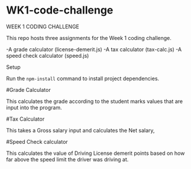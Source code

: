 # WK1-code-challenge
WEEK 1 CODING CHALLENGE


This repo hosts three assignments for the Week 1 coding challenge.

-A grade calculator (license-demerit.js)
-A tax calculator (tax-calc.js)
-A speed check calculator (speed.js)

Setup

Run the `npm-install` command to install project dependencies.

#Grade Calculator

This calculates the grade according to the student marks values that are input into the program.

#Tax Calculator

This takes a Gross salary input and calculates the Net salary, 

#Speed Check calculator

This calculates the value of Driving License demerit points based on how far above the speed limit the driver was driving at.

